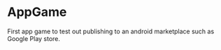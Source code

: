 # AppGame
First app game to test out publishing to an android marketplace such as Google Play store.
